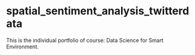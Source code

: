 # spatial_sentiment_analysis_twitterdata
This is the individual portfolio of course: Data Science for Smart Environment. 
